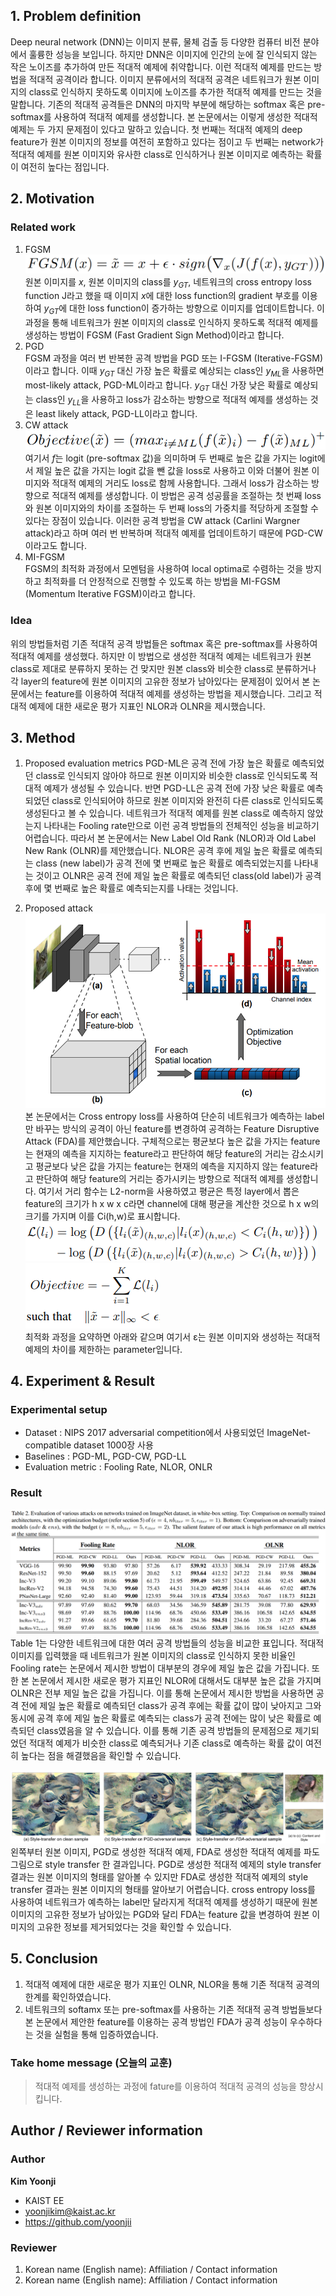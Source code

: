 ##  1. Problem definition
Deep neural network (DNN)는 이미지 분류, 물체 검출 등 다양한 컴퓨터 비전 분야에서 훌륭한 성능을 보입니다. 하지만 DNN은 이미지에 인간의 눈에 잘 인식되지 않는 작은 노이즈를 추가하여 만든 적대적 예제에 취약합니다. 이런 적대적 예제를 만드는 방법을 적대적 공격이라 합니다. 이미지 분류에서의 적대적 공격은 네트워크가 원본 이미지의 class로 인식하지 못하도록 이미지에 노이즈를 추가한 적대적 예제를 만드는 것을 말합니다. 기존의 적대적 공격들은 DNN의 마지막 부분에 해당하는 softmax 혹은 pre-softmax를 사용하여 적대적 예제를 생성합니다. 본 논문에서는 이렇게 생성한 적대적 예제는 두 가지 문제점이 있다고 말하고 있습니다. 첫 번째는 적대적 예제의 deep feature가 원본 이미지의 정보를 여전히 포함하고 있다는 점이고 두 번째는 network가 적대적 예제를 원본 이미지와 유사한 class로 인식하거나 원본 이미지로 예측하는 확률이 여전히 높다는 점입니다.


## 2. Motivation

### Related work
1. FGSM  
![Figure 1](../../.gitbook/assets/29/FGSM.png)    
원본 이미지를 $x$, 원본 이미지의 class를 $y_{GT}$, 네트워크의 cross entropy loss function J라고 했을 때 이미지 $x$에 대한 loss function의 gradient 부호를 이용하여 $y_{GT}$에 대한 loss function이 증가하는 방향으로 이미지를 업데이트합니다. 이 과정을 통해 네트워크가 원본 이미지의 class로 인식하지 못하도록 적대적 예제를 생성하는 방법이 FGSM (Fast Gradient Sign Method)이라고 합니다.
2. PGD  
FGSM 과정을 여러 번 반복한 공격 방법을 PGD 또는 I-FGSM (Iterative-FGSM)이라고 합니다.
이때 $y_{GT}$ 대신 가장 높은 확률로 예상되는 class인 $y_{ML}$을 사용하면 most-likely attack, PGD-ML이라고 합니다. $y_{GT}$ 대신 가장 낮은 확률로 예상되는 class인 $y_{LL}$을 사용하고 loss가 감소하는 방향으로 적대적 예제를 생성하는 것은 least likely attack, PGD-LL이라고 합니다.
3. CW attack  
![Figure 2](../../.gitbook/assets/29/CW.png)    
여기서 $f$는 logit (pre-softmax 값)을 의미하며 두 번째로 높은 값을 가지는 logit에서 제일 높은 값을 가지는 logit 값을 뺀 값을 loss로 사용하고 이와 더불어 원본 이미지와 적대적 예제의 거리도 loss로 함께 사용합니다. 그래서 loss가 감소하는 방향으로 적대적 예제를 생성합니다. 
이 방법은 공격 성공률을 조절하는 첫 번째 loss와 원본 이미지와의 차이를 조절하는 두 번째 loss의 가중치를 적당하게 조절할 수 있다는 장점이 있습니다.
이러한 공격 방법을 CW attack (Carlini Wargner attack)라고 하며 여러 번 반복하며 적대적 예제를 업데이트하기 때문에 PGD-CW이라고도 합니다.
4. MI-FGSM  
FGSM의 최적화 과정에서 모멘텀을 사용하여 local optima로 수렴하는 것을 방지하고 최적화를 더 안정적으로 진행할 수 있도록 하는 방법을 MI-FGSM (Momentum Iterative FGSM)이라고 합니다.

### Idea
위의 방법들처럼 기존 적대적 공격 방법들은 softmax 혹은 pre-softmax를 사용하여 적대적 예제를 생성했다. 하지만 이 방법으로 생성한 적대적 예제는 네트워크가 원본 class로 제대로 분류하지 못하는 건 맞지만 원본 class와 비슷한 class로 분류하거나 각 layer의 feature에 원본 이미지의 고유한 정보가 남아있다는 문제점이 있어서 본 논문에서는 feature를 이용하여 적대적 예제를 생성하는 방법을 제시했습니다. 그리고 적대적 예제에 대한 새로운 평가 지표인 NLOR과 OLNR을 제시했습니다. 


## 3. Method
1. Proposed evaluation metrics
PGD-ML은 공격 전에 가장 높은 확률로 예측되었던 class로 인식되지 않아야 하므로 원본 이미지와 비슷한 class로 인식되도록 적대적 예제가 생성될 수 있습니다. 반면 PGD-LL은 공격 전에 가장 낮은 확률로 예측되었던 class로 인식되어야 하므로 원본 이미지와 완전히 다른 class로 인식되도록 생성된다고 볼 수 있습니다. 네트워크가 적대적 예제를 원본 class로 예측하지 않았는지 나타내는 Fooling rate만으로 이런 공격 방법들의 전체적인 성능을 비교하기 어렵습니다. 따라서 본 논문에서는 New Label Old Rank (NLOR)과 Old Label New Rank (OLNR)를 제안했습니다. 
NLOR은 공격 후에 제일 높은 확률로 예측되는 class (new label)가 공격 전에 몇 번째로 높은 확률로 예측되었는지를 나타내는 것이고 OLNR은 공격 전에 제일 높은 확률로 예측되던 class(old label)가 공격 후에 몇 번째로 높은 확률로 예측되는지를 나태는 것입니다.

2. Proposed attack  
![Figure 3](../../.gitbook/assets/29/attack_figure.png)  
본 논문에서는 Cross entropy loss를 사용하여 단순히 네트워크가 예측하는 label만 바꾸는 방식의 공격이 아닌 feature를 변경하여 공격하는 Feature Disruptive Attack (FDA)를 제안했습니다. 구체적으로는 평균보다 높은 값을 가지는 feature는 현재의 예측을 지지하는 feature라고 판단하여 해당 feature의 거리는 감소시키고 평균보다 낮은 값을 가지는 feature는 현재의 예측을 지지하지 않는 feature라고 판단하여 해당 feature의 거리는 증가시키는 방향으로 적대적 예제를 생성합니다. 여기서 거리 함수는 L2-norm을 사용하였고 평균은 특정 layer에서 뽑은 feature의 크기가 h x w x c라면 channel에 대해 평균을 계산한 것으로 h x w의 크기를 가지며 이를 Ci(h,w)로 표시합니다.  
![Figure 4](../../.gitbook/assets/29/attack_loss.png)  
![Figure 5](../../.gitbook/assets/29/attack_method.png)  
최적화 과정을 요약하면 아래와 같으며 여기서 ε는 원본 이미지와 생성하는 적대적 예제의 차이를 제한하는 parameter입니다.


## 4. Experiment & Result

### Experimental setup
* Dataset : NIPS 2017 adversarial competition에서 사용되었던 ImageNet-compatible dataset 1000장 사용
* Baselines : PGD-ML, PGD-CW, PGD-LL
* Evaluation metric : Fooling Rate, NLOR, ONLR

### Result
![Table 1](../../.gitbook/assets/29/table.png)  
Table 1는 다양한 네트워크에 대한 여러 공격 방법들의 성능을 비교한 표입니다.
적대적 이미지를 입력했을 때 네트워크가 원본 이미지의 class로 인식하지 못한 비율인 Fooling rate는 논문에서 제시한 방법이 대부분의 경우에 제일 높은 값을 가집니다. 또한 본 논문에서 제시한 새로운 평가 지표인 NLOR에 대해서도 대부분 높은 값을 가지며 OLNR은 전부 제일 높은 값을 가집니다. 이를 통해 논문에서 제시한 방법을 사용하면 공격 전에 제일 높은 확률로 예측되던 class가 공격 후에는 확률 값이 많이 낮아지고 그와 동시에 공격 후에 제일 높은 확률로 예측되는 class가 공격 전에는 많이 낮은 확률로 예측되던 class였음을 알 수 있습니다. 이를 통해 기존 공격 방법들의 문제점으로 제기되었던 적대적 예제가 비슷한 class로 예측되거나 기존 class로 예측하는 확률 값이 여전히 높다는 점을 해결했음을 확인할 수 있습니다.  

![Figure 6](../../.gitbook/assets/29/style_transfer.png)  
왼쪽부터 원본 이미지, PGD로 생성한 적대적 예제, FDA로 생성한 적대적 예제를 파도 그림으로 style transfer 한 결과입니다. PGD로 생성한 적대적 예제의 style transfer 결과는 원본 이미지의 형태를 알아볼 수 있지만 FDA로 생성한 적대적 예제의 style transfer 결과는 원본 이미지의 형태를 알아보기 어렵습니다. cross entropy loss를 사용하여 네트워크가 예측하는 label만 달라지게 적대적 예제를 생성하기 때문에 원본 이미지의 고유한 정보가 남아있는 PGD와 달리 FDA는 feature 값을 변경하여 원본 이미지의 고유한 정보를 제거되었다는 것을 확인할 수 있습니다.

## 5. Conclusion

1. 적대적 예제에 대한 새로운 평가 지표인 OLNR, NLOR을 통해 기존 적대적 공격의 한계를 확인하였습니다.
2. 네트워크의 softamx 또는 pre-softmax를 사용하는 기존 적대적 공격 방법들보다 본 논문에서 제안한 feature를 이용하는 공격 방법인 FDA가 공격 성능이 우수하다는 것을 실험을 통해 입증하였습니다.

### Take home message \(오늘의 교훈\)

> 적대적 예제를 생성하는 과정에 fature를 이용하여 적대적 공격의 성능을 향상시킵니다.


## Author / Reviewer information

### Author

**Kim Yoonji** 

* KAIST EE
* yoonjikim@kaist.ac.kr
* https://github.com/yoonjii

### Reviewer

1. Korean name \(English name\): Affiliation / Contact information
2. Korean name \(English name\): Affiliation / Contact information
